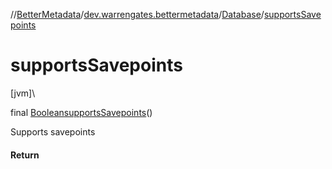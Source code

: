 //[BetterMetadata](../../../index.md)/[dev.warrengates.bettermetadata](../index.md)/[Database](index.md)/[supportsSavepoints](supports-savepoints.md)

# supportsSavepoints

[jvm]\

final [Boolean](https://docs.oracle.com/javase/8/docs/api/java/lang/Boolean.html)[supportsSavepoints](supports-savepoints.md)()

Supports savepoints

#### Return

